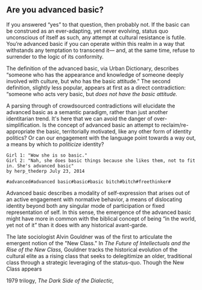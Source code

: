 ## Are you advanced basic? 

If you answered “yes” to that question, then probably not. If the basic can be construed as an ever-adapting, yet never evolving, status quo unconscious of itself as such, any attempt at cultural resistance is futile. You’re advanced basic if you can operate within this realm in a way that withstands any temptation to transcend it— and, at the same time, refuse to surrender to the logic of its conformity. 

The definition of the advanced basic, via Urban Dictionary, describes “someone who has the appearance and knowledge of someone deeply involved with culture, but who has the basic attitude.” The second definition, slightly less popular, appears at first as a direct contradiction: “someone who acts very basic, but *does not have the basic attitude.* 

A parsing through of crowdsourced contradictions will elucidate the advanced basic as a semantic paradigm, rather than just another identitarian trend. It's here that we can avoid the danger of over-simplification. Is the concept of advanced basic an attempt to reclaim/re-appropriate the basic, territorially motivated, like any other form of identity politics? Or can our engagement with the language point towards a way out, a means by which to *politicize* identity? 

```
Girl 1: "Wow she is so basic." 
Girl 2: "Nah, she does basic things because she likes them, not to fit in. She's advanced basic"
by herp_thederp July 23, 2014

#advanced#advanced basic#basic#basic bitch#bitch#freethinker#
```

Advanced basic describes a modality of self-expression that arises out of an active engagement with normative behavior, a means of dislocating identity beyond both any singular mode of participation or fixed representation of self. In this sense, the emergence of the advanced basic might have more in common with the biblical concept of being “in the world, yet not of it” than it does with any historical avant-garde. 

The late sociologist Alvin Gouldner was of the first to articulate the emergent notion of the "New Class." In *The Future of Intellectuals and the Rise of the New Class,* Gouldner tracks the historical evolution of the cultural elite as a rising class that seeks to delegitimize an older, traditional class through a strategic leveraging of the status-quo. Though the New Class appears 

1979 trilogy, *The Dark Side of the Dialectic,* 
